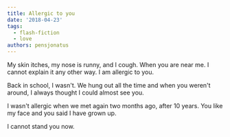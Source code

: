 ```yaml
---
title: Allergic to you
date: '2018-04-23'
tags:
  - flash-fiction
  - love
authors: pensjonatus
---
```


My skin itches, my nose is runny, and I cough. When you are near me. I cannot
explain it any other way. I am allergic to you.

<!-- truncate -->

Back in school, I wasn't. We hung out all the time and when you weren't around,
I always thought I could almost see you.

I wasn't allergic when we met again two months ago, after 10 years. You like my
face and you said I have grown up.

I cannot stand you now.
